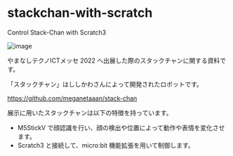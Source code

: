 # stackchan-with-scratch
Control Stack-Chan with Scratch3

![image](/home/itoh/Research/robots/stack-chan/stackchan-with-scratch/images/stack-chan.jpg)

やまなしテクノICTメッセ 2022 へ出展した際のスタックチャンに関する資料です。

「スタックチャン」はししかわさんによって開発されたロボットです。

https://github.com/meganetaaan/stack-chan

展示に用いたスタックチャンは以下の特徴を持っています。

- M5StickV で顔認識を行い、顔の検出や位置によって動作や表情を変化させます。
- Scratch3 と接続して、micro:bit 機能拡張を用いて制御します。

